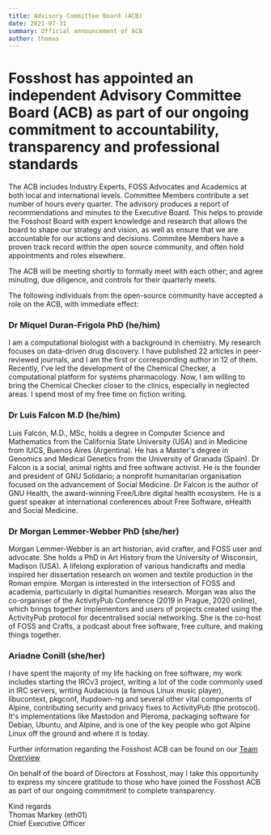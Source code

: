 ```yaml
---
title: Advisory Committee Board (ACB)
date: 2021-07-31
summary: Official announcement of ACB
author: thomas
---
```


# Fosshost has appointed an independent Advisory Committee Board (ACB) as part of our ongoing commitment to accountability, transparency and professional standards

The ACB includes Industry Experts, FOSS Advocates and Academics at both local and international levels. Committee Members contribute a set number of hours every quarter. The advisory produces a report of recommendations and minutes to the Executive Board. This helps to provide the Fosshost Board with expert knowledge and research that allows the board to shape our strategy and vision, as well as ensure that we are accountable for our actions and decisions.  Commitee Members have a proven track record within the open source community, and often hold appointments and roles elsewhere. 

The ACB will be meeting shortly to formally meet with each other; and agree minuting, due diligence, and controls for their quarterly meets.

The following individuals from the open-source community have accepted a role on the ACB, with immediate effect:

### Dr Miquel Duran-Frigola PhD (he/him)

I am a computational biologist with a background in chemistry. My research focuses on data-driven drug discovery. I have published 22 articles in peer-reviewed journals, and I am the first or corresponding author in 12 of them. Recently, I've led the development of the Chemical Checker, a computational platform for systems pharmacology. Now, I am willing to bring the Chemical Checker closer to the clinics, especially in neglected areas. I spend most of my free time on fiction writing.

### Dr Luis Falcon M.D (he/him)

Luis Falcón, M.D., MSc, holds a degree in Computer Science and Mathematics from the California State University (USA) and in Medicine from IUCS, Buenos Aires (Argentina). He has a Master's degree in Genomics and Medical Genetics from the University of Granada (Spain). Dr Falcon is a social, animal rights and free software activist. He is the founder and president of GNU Solidario; a nonprofit humanitarian organisation focused on the advancement of Social Medicine. Dr Falcon is the author of GNU Health, the award-winning Free/Libre digital health ecosystem. He is a guest speaker at international conferences about Free Software, eHealth and Social Medicine.

### Dr Morgan Lemmer-Webber PhD (she/her)

Morgan Lemmer-Webber is an art historian, avid crafter, and FOSS user and advocate. She holds a PhD in Art History from the University of Wisconsin, Madison (USA). A lifelong exploration of various handicrafts and media inspired her dissertation research on women and textile production in the Roman empire. Morgan is interested in the intersection of FOSS and academia, particularly in digital humanities research. Morgan was also the co-organiser of the ActivityPub Conference (2019 in Prague, 2020 online), which brings together implementors and users of projects created using the ActivityPub protocol for decentralised social networking. She is the co-host of FOSS and Crafts, a podcast about free software, free culture, and making things together.

### Ariadne Conill (she/her)

I have spent the majority of my life hacking on free software, my work includes starting the IRCv3 project, writing a lot of the code commonly used in IRC servers, writing Audacious (a famous Linux music player), libucontext, pkgconf, ifupdown-ng and several other vital components of Alpine, contributing security and privacy fixes to ActivityPub (the protocol). It's implementations like Mastodon and Pleroma, packaging software for Debian, Ubuntu, and Alpine, and is one of the key people who got Alpine Linux off the ground and where it is today.


Further information regarding the Fosshost ACB can be found on our [Team Overview](https://docs.fosshost.org/about/team)

On behalf of the board of Directors at Fosshost, may I take this opportunity to express my sincere gratitude to those who have joined the Fosshost ACB as part of our ongoing commitment to complete transparency.

Kind regards  
Thomas Markey (eth01)  
Chief Executive Officer  
